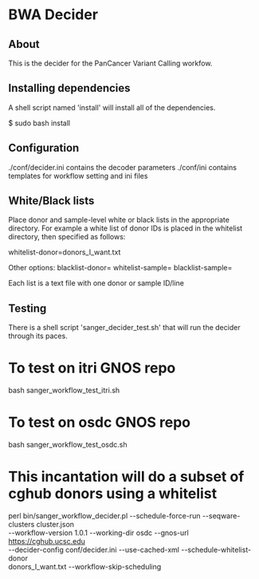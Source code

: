 # BWA Decider

## About

This is the decider for the PanCancer Variant Calling workfow.


## Installing dependencies
A shell script named 'install' will install all of the dependencies.

$ sudo bash install

## Configuration
./conf/decider.ini contains the decoder parameters
./conf/ini contains templates for workflow setting and ini files

## White/Black lists
Place donor and sample-level white or black lists in the appropriate directory.
For example a white list of donor IDs is placed in the whitelist directory, then
specified as follows:

whitelist-donor=donors_I_want.txt

Other options:
blacklist-donor=
whitelist-sample=
blacklist-sample=

Each list is a text file with one donor or sample ID/line

## Testing
There is a shell script 'sanger_decider_test.sh' that will run the decider through its paces.

# To test on itri GNOS repo
bash sanger_workflow_test_itri.sh

# To test on osdc GNOS repo
bash sanger_workflow_test_osdc.sh

# This incantation will do a subset of cghub donors using a whitelist
perl bin/sanger_workflow_decider.pl --schedule-force-run --seqware-clusters cluster.json \
--workflow-version 1.0.1 --working-dir osdc --gnos-url  https://cghub.ucsc.edu  \
--decider-config conf/decider.ini --use-cached-xml --schedule-whitelist-donor \
donors_I_want.txt --workflow-skip-scheduling



